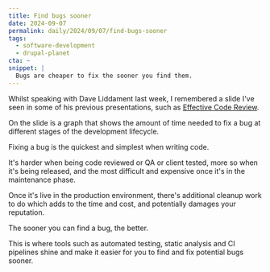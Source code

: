 ```yaml
---
title: Find bugs sooner
date: 2024-09-07
permalink: daily/2024/09/07/find-bugs-sooner
tags:
  - software-development
  - drupal-planet
cta: ~
snippet: |
  Bugs are cheaper to fix the sooner you find them.
---
```


Whilst speaking with Dave Liddament last week, I remembered a slide I've seen in some of his previous presentations, such as [Effective Code Review][0].

On the slide is a graph that shows the amount of time needed to fix a bug at different stages of the development lifecycle.

Fixing a bug is the quickest and simplest when writing code.

It's harder when being code reviewed or QA or client tested, more so when it's being released, and the most difficult and expensive once it's in the maintenance phase.

Once it's live in the production environment, there's additional cleanup work to do which adds to the time and cost, and potentially damages your reputation.

The sooner you can find a bug, the better.

This is where tools such as automated testing, static analysis and CI pipelines shine and make it easier for you to find and fix potential bugs sooner.

[0]: https://www.daveliddament.co.uk/talks/effective-code-review
